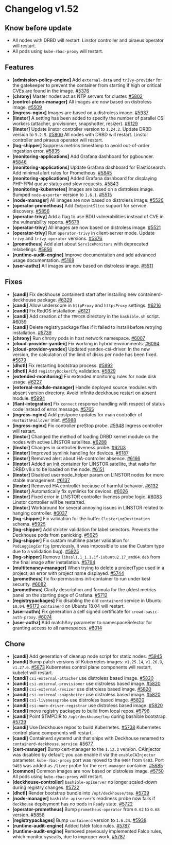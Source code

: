 # Changelog v1.52

## Know before update


 - All nodes with DRBD will restart. Linstor controller and piraeus operator will restart.
 - All pods using `kube-rbac-proxy` will restart.

## Features


 - **[admission-policy-engine]** Add `external-data` and `trivy-provider` for the gatekeeper to prevent the container from starting if high or critical CVEs are found in the image. [#5376](https://github.com/deckhouse/deckhouse/pull/5376)
 - **[chrony]** Master nodes act as NTP servers for cluster. [#5802](https://github.com/deckhouse/deckhouse/pull/5802)
 - **[control-plane-manager]** All images are now based on distroless image. [#5509](https://github.com/deckhouse/deckhouse/pull/5509)
 - **[ingress-nginx]** Images are based on a distroless image. [#5937](https://github.com/deckhouse/deckhouse/pull/5937)
 - **[linstor]** A setting has been added to specify the number of parallel CSI workers (attacher, provisioner, snapshotter, resizer). [#6129](https://github.com/deckhouse/deckhouse/pull/6129)
 - **[linstor]** Update linstor controller version to `1.24.2`. Update DRBD version to `9.2.5`. [#5800](https://github.com/deckhouse/deckhouse/pull/5800)
    All nodes with DRBD will restart. Linstor controller and piraeus operator will restart.
 - **[log-shipper]** Suppress metrics timestamp to avoid out-of-order ingestion error. [#5835](https://github.com/deckhouse/deckhouse/pull/5835)
 - **[monitoring-applications]** Add Grafana dashboard for pgbouncer. [#5846](https://github.com/deckhouse/deckhouse/pull/5846)
 - **[monitoring-applications]** Update Grafana dashboard for Elasticsearch. Add minimal alert rules for Prometheus. [#5845](https://github.com/deckhouse/deckhouse/pull/5845)
 - **[monitoring-applications]** Added Grafana dashboard for displaying PHP-FPM queue status and slow requests. [#5843](https://github.com/deckhouse/deckhouse/pull/5843)
 - **[monitoring-kubernetes]** Images are based on a distroless image. Bumped `node-exporter` version to `1.6.1`. [#5515](https://github.com/deckhouse/deckhouse/pull/5515)
 - **[node-manager]** All images are now based on distroless image. [#5520](https://github.com/deckhouse/deckhouse/pull/5520)
 - **[operator-prometheus]** Add `EndpointSlice` support for service discovery. [#5856](https://github.com/deckhouse/deckhouse/pull/5856)
 - **[operator-trivy]** Add a flag to use BDU vulnerabilities instead of CVE in the vulnerability reports. [#5678](https://github.com/deckhouse/deckhouse/pull/5678)
 - **[operator-trivy]** All images are now based on distroless image. [#5521](https://github.com/deckhouse/deckhouse/pull/5521)
 - **[operator-trivy]** Run `operator-trivy` in client-server mode. Update `trivy` and `trivy-operator` versions. [#5376](https://github.com/deckhouse/deckhouse/pull/5376)
 - **[prometheus]** Add alert about `ServiceMonitors` with deprecated relabelings. [#5856](https://github.com/deckhouse/deckhouse/pull/5856)
 - **[runtime-audit-engine]** Improve documentation and add advanced usage documentation. [#5168](https://github.com/deckhouse/deckhouse/pull/5168)
 - **[user-authz]** All images are now based on distroless image. [#5511](https://github.com/deckhouse/deckhouse/pull/5511)

## Fixes


 - **[candi]** Fix deckhouse containerd start after installing new containerd-deckhouse package. [#6329](https://github.com/deckhouse/deckhouse/pull/6329)
 - **[candi]** Allow underscore in `httpProxy` and `httpsProxy` settings. [#6216](https://github.com/deckhouse/deckhouse/pull/6216)
 - **[candi]** Fix RedOS installation. [#6121](https://github.com/deckhouse/deckhouse/pull/6121)
 - **[candi]** Add creation of the `TMPDIR` directory in the `bashible.sh` script. [#6059](https://github.com/deckhouse/deckhouse/pull/6059)
 - **[candi]** Delete registrypackage files if it failed to install before retrying installation. [#5739](https://github.com/deckhouse/deckhouse/pull/5739)
 - **[chrony]** Run chrony pods in host network namespace. [#6007](https://github.com/deckhouse/deckhouse/pull/6007)
 - **[cloud-provider-yandex]** Fix working in hybrid environments. [#6094](https://github.com/deckhouse/deckhouse/pull/6094)
 - **[cloud-provider-yandex]** Updated yandex-csi-driver. In the new version, the calculation of the limit of disks per node has been fixed. [#5679](https://github.com/deckhouse/deckhouse/pull/5679)
 - **[dhctl]** Fix restarting bootstrap process. [#5892](https://github.com/deckhouse/deckhouse/pull/5892)
 - **[dhctl]** Add `registryDockerCfg` validation. [#5829](https://github.com/deckhouse/deckhouse/pull/5829)
 - **[extended-monitoring]** Fix extended monitoring rules for node disk usage. [#6227](https://github.com/deckhouse/deckhouse/pull/6227)
 - **[external-module-manager]** Handle deployed source modules with absent version directory. Avoid infinite deckhouse restart on absent module. [#5994](https://github.com/deckhouse/deckhouse/pull/5994)
 - **[flant-integration]** Fix `connect` response handling with respect of status code instead of error message. [#5765](https://github.com/deckhouse/deckhouse/pull/5765)
 - **[ingress-nginx]** Add postpone updates for main controller of `HostWithFailover` inlet. [#5988](https://github.com/deckhouse/deckhouse/pull/5988)
 - **[ingress-nginx]** Fix controller preStop probe. [#5948](https://github.com/deckhouse/deckhouse/pull/5948)
    Ingress controller will restart.
 - **[linstor]** Changed the method of loading DRBD kernel module on the nodes with active LINSTOR satellites. [#6288](https://github.com/deckhouse/deckhouse/pull/6288)
 - **[linstor]** Changes in controller liveness probe. [#6203](https://github.com/deckhouse/deckhouse/pull/6203)
 - **[linstor]** Improved symlink handling for devices. [#6187](https://github.com/deckhouse/deckhouse/pull/6187)
 - **[linstor]** Removed alert about HA-controller absence. [#6166](https://github.com/deckhouse/deckhouse/pull/6166)
 - **[linstor]** Added an init container for LINSTOR satellite, that waits for DRBD v9.x to be loaded on the node. [#6151](https://github.com/deckhouse/deckhouse/pull/6151)
 - **[linstor]** Disabled usermode_helper param on LINSTOR nodes for more stable management. [#6137](https://github.com/deckhouse/deckhouse/pull/6137)
 - **[linstor]** Removed HA controller because of harmful behavior. [#6132](https://github.com/deckhouse/deckhouse/pull/6132)
 - **[linstor]** Automatically fix symlinks for devices. [#6026](https://github.com/deckhouse/deckhouse/pull/6026)
 - **[linstor]** Fixed error in LINSTOR controller liveness probe logic. [#6083](https://github.com/deckhouse/deckhouse/pull/6083)
    Linstor controller will be restarted.
 - **[linstor]** Workaround for several annoying issues in LINSTOR related to hanging controller. [#6037](https://github.com/deckhouse/deckhouse/pull/6037)
 - **[log-shipper]** Fix validation for the buffer `ClusterLogDestination` schema. [#5925](https://github.com/deckhouse/deckhouse/pull/5925)
 - **[log-shipper]** Add stricter validation for label selectors. Prevents the Deckhouse pods from panicking. [#5925](https://github.com/deckhouse/deckhouse/pull/5925)
 - **[log-shipper]** Fix custom multiline parser validation for `PodLoggingConfig` (previously, it was impossible to use the Custom type due to a validation bug). [#5925](https://github.com/deckhouse/deckhouse/pull/5925)
 - **[log-shipper]** Remove `libssl1.1_1.1.1f-1ubuntu2.17_amd64.deb` from the final image after installation. [#5794](https://github.com/deckhouse/deckhouse/pull/5794)
 - **[multitenancy-manager]** When trying to delete a projectType used in a project, an error with project name displayed. [#5744](https://github.com/deckhouse/deckhouse/pull/5744)
 - **[prometheus]** fix fix-permissions init-container to run under kesl security. [#6082](https://github.com/deckhouse/deckhouse/pull/6082)
 - **[prometheus]** Clarify description and formula for the oldest metrics panel on the starting page of Grafana. [#5712](https://github.com/deckhouse/deckhouse/pull/5712)
 - **[registrypackages]** Fix disabling the old `containerd` service in Ubuntu `18.04`. [#6172](https://github.com/deckhouse/deckhouse/pull/6172)
    `containerd` on Ubuntu 18.04 will restart.
 - **[user-authn]** Fix generation a self signed certificate for `crowd-basic-auth-proxy`. [#6074](https://github.com/deckhouse/deckhouse/pull/6074)
 - **[user-authz]** Add matchAny parameter to namespaceSelector for granting access to all namespaces. [#6014](https://github.com/deckhouse/deckhouse/pull/6014)

## Chore


 - **[candi]** Add generation of cleanup node script for static nodes. [#5945](https://github.com/deckhouse/deckhouse/pull/5945)
 - **[candi]** Bump patch versions of Kubernetes images: `v1.25.14`, `v1.26.9`, `v1.27.6`. [#5873](https://github.com/deckhouse/deckhouse/pull/5873)
    Kubernetes control plane components will restart, kubelet will restart.
 - **[candi]** `csi-external-attacher` use distroless based image. [#5820](https://github.com/deckhouse/deckhouse/pull/5820)
 - **[candi]** `csi-external-provisioner` use distroless based image. [#5820](https://github.com/deckhouse/deckhouse/pull/5820)
 - **[candi]** `csi-external-resizer` use distroless based image. [#5820](https://github.com/deckhouse/deckhouse/pull/5820)
 - **[candi]** `csi-external-snapshotter` use distroless based image. [#5820](https://github.com/deckhouse/deckhouse/pull/5820)
 - **[candi]** `csi-livenessprobe` use distroless based image. [#5820](https://github.com/deckhouse/deckhouse/pull/5820)
 - **[candi]** `csi-node-driver-registrar` use distroless based image. [#5820](https://github.com/deckhouse/deckhouse/pull/5820)
 - **[candi]** move registry packages to build from local repos. [#5798](https://github.com/deckhouse/deckhouse/pull/5798)
 - **[candi]** Point $TMPDIR to `/opt/deckhouse/tmp` during bashible bootstrap. [#5739](https://github.com/deckhouse/deckhouse/pull/5739)
 - **[candi]** Use Deckhouse repos to build Kubernetes. [#5738](https://github.com/deckhouse/deckhouse/pull/5738)
    Kubernetes control plane components will restart.
 - **[candi]** Containerd systemd unit that ships with Deckhouse renamed to `containerd-deckhouse.service`. [#5677](https://github.com/deckhouse/deckhouse/pull/5677)
 - **[cert-manager]** Bump cert-manager to the `1.12.3` version. CAInjector was disabled by default; you can enable it via the `enableCAInjector` parameter. `kube-rbac-proxy` port was moved to the `9404` from `9403`. Port `9403` was added as `/livez` probe for the `cert-manager` container. [#5685](https://github.com/deckhouse/deckhouse/pull/5685)
 - **[common]** Common images are now based on distroless image. [#5750](https://github.com/deckhouse/deckhouse/pull/5750)
    All pods using `kube-rbac-proxy` will restart.
 - **[deckhouse-controller]** `bashible-apiserver` no longer scaled-down during registry changes. [#5722](https://github.com/deckhouse/deckhouse/pull/5722)
 - **[dhctl]** Render bootstrap bundle into `/opt/deckhouse/tmp`. [#5739](https://github.com/deckhouse/deckhouse/pull/5739)
 - **[node-manager]** `bashible-apiserver`'s readiness probe now fails if `deckhouse` deployment has no pods in `Ready` state. [#5722](https://github.com/deckhouse/deckhouse/pull/5722)
 - **[operator-prometheus]** Bump `prometheus-operator` from `0.62` to `0.68` version. [#5856](https://github.com/deckhouse/deckhouse/pull/5856)
 - **[registrypackages]** Bump `containerd` version to `1.6.24`. [#5938](https://github.com/deckhouse/deckhouse/pull/5938)
 - **[runtime-audit-engine]** Added fstek falco rules. [#5787](https://github.com/deckhouse/deckhouse/pull/5787)
 - **[runtime-audit-engine]** Removed previously implemented Falco rules, which monitor syscalls, due to improper work. [#5787](https://github.com/deckhouse/deckhouse/pull/5787)

